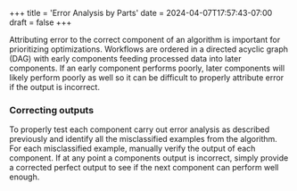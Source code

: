 +++
title = 'Error Analysis by Parts'
date = 2024-04-07T17:57:43-07:00
draft = false
+++

Attributing error to the correct component of an algorithm is important for prioritizing optimizations. Workflows are ordered in a directed acyclic graph (DAG) with early components feeding processed data into later components. If an early component performs poorly, later components will likely perform poorly as well so it can be difficult to properly attribute error if the output is incorrect.

### Correcting outputs

To properly test each component carry out error analysis as described previously and identify all the misclassified examples from the algorithm. For each misclassified example, manually verify the output of each component. If at any point a components output is incorrect, simply provide a corrected perfect output to see if the next component can perform well enough.
